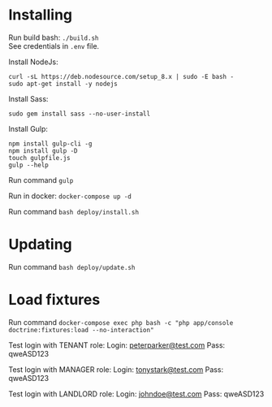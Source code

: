 # Installing

Run build bash: `./build.sh`  
See credentials in `.env` file.  

Install NodeJs:

`curl -sL https://deb.nodesource.com/setup_8.x | sudo -E bash -`  
`sudo apt-get install -y nodejs`

Install Sass:

`sudo gem install sass --no-user-install`

Install Gulp:

`npm install gulp-cli -g`  
`npm install gulp -D`  
`touch gulpfile.js`  
`gulp --help`

Run command `gulp`

Run in docker: `docker-compose up -d`

Run command `bash deploy/install.sh`

# Updating
Run command `bash deploy/update.sh`

# Load fixtures 
Run command `docker-compose exec php bash -c "php app/console doctrine:fixtures:load --no-interaction"`
  
Test login with TENANT role:
Login: peterparker@test.com
Pass: qweASD123
  
Test login with MANAGER role:
Login: tonystark@test.com
Pass: qweASD123
  
Test login with LANDLORD role:
Login: johndoe@test.com
Pass: qweASD123